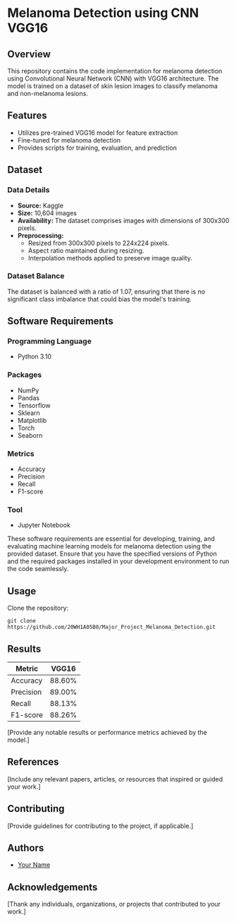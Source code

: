 # Melanoma Detection using CNN VGG16

## Overview
This repository contains the code implementation for melanoma detection using Convolutional Neural Network (CNN) with VGG16 architecture. The model is trained on a dataset of skin lesion images to classify melanoma and non-melanoma lesions.

## Features
- Utilizes pre-trained VGG16 model for feature extraction
- Fine-tuned for melanoma detection
- Provides scripts for training, evaluation, and prediction

## Dataset
### Data Details
- **Source:** Kaggle
- **Size:** 10,604 images
- **Availability:** The dataset comprises images with dimensions of 300x300 pixels.
- **Preprocessing:** 
  - Resized from 300x300 pixels to 224x224 pixels.
  - Aspect ratio maintained during resizing.
  - Interpolation methods applied to preserve image quality.

### Dataset Balance
The dataset is balanced with a ratio of 1.07, ensuring that there is no significant class imbalance that could bias the model's training.


## Software Requirements

### Programming Language
- Python 3.10

### Packages
- NumPy
- Pandas
- Tensorflow
- Sklearn
- Matplotlib
- Torch
- Seaborn

### Metrics
- Accuracy
- Precision
- Recall
- F1-score

### Tool
- Jupyter Notebook

These software requirements are essential for developing, training, and evaluating machine learning models for melanoma detection using the provided dataset. Ensure that you have the specified versions of Python and the required packages installed in your development environment to run the code seamlessly.

## Usage
Clone the repository:
   ```
   git clone https://github.com/20WH1A05B0/Major_Project_Melanoma_Detection.git
   ```

## Results

| Metric | VGG16 |
|---|---|
| Accuracy | 88.60% |
| Precision | 89.00% | 
| Recall | 88.13% | 
| F1-score | 88.26% | 


[Provide any notable results or performance metrics achieved by the model.]

## References
[Include any relevant papers, articles, or resources that inspired or guided your work.]

## Contributing
[Provide guidelines for contributing to the project, if applicable.]

## Authors
- [Your Name](https://github.com/yourusername)

## Acknowledgements
[Thank any individuals, organizations, or projects that contributed to your work.]
